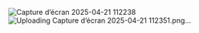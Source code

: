 ![Capture d’écran 2025-04-21 112238](https://github.com/user-attachments/assets/2b39f081-2cee-4037-8117-fa97c9881785)
![Uploading Capture d’écran 2025-04-21 112351.png…]()
